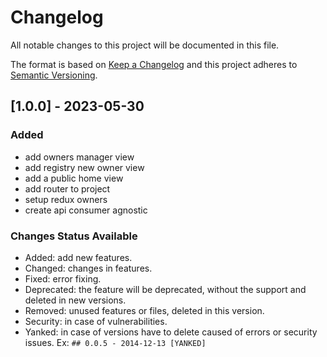 # Changelog

All notable changes to this project will be documented in this file.

The format is based on [Keep a Changelog](http://keepachangelog.com/)
and this project adheres to [Semantic Versioning](http://semver.org/).

## [1.0.0] - 2023-05-30
### Added
- add owners manager view
- add registry new owner view
- add a public home view
- add router to project
- setup redux owners
- create api consumer agnostic

### Changes Status Available
- Added: add new features.
- Changed: changes in features.
- Fixed: error fixing.
- Deprecated: the feature will be deprecated, without the support and deleted in new versions.
- Removed: unused features or files, deleted in this version.
- Security: in case of vulnerabilities.
- Yanked: in case of versions have to delete caused of errors or security issues. Ex: `## 0.0.5 - 2014-12-13 [YANKED]`

